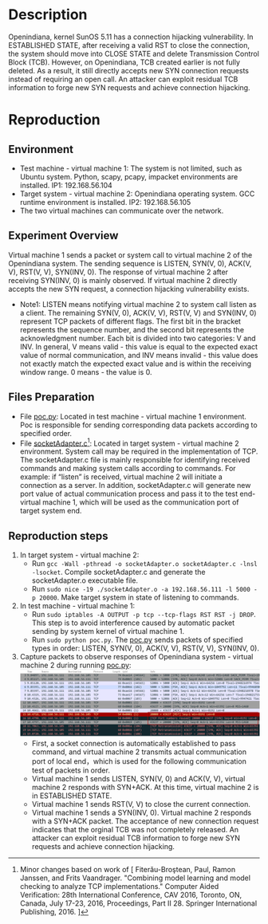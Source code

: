# Description
Openindiana, kernel SunOS 5.11 has a connection hijacking vulnerability. In ESTABLISHED STATE, after receiving a valid RST to close the connection, the system should move into CLOSE STATE and delete Transmission Control Block (TCB). However, on Openindiana, TCB created earlier is not fully deleted. As a result, it still directly accepts new SYN connection requests instead of requiring an open call. An attacker can exploit residual TCB information to forge new SYN requests and achieve connection hijacking.

# Reproduction
## Environment
* Test machine - virtual machine 1: The system is not limited, such as Ubuntu system. Python, scapy, pcapy, impacket environments are installed. IP1: 192.168.56.104 
* Target system - virtual machine 2: Openindiana operating system. GCC runtime environment is installed. IP2: 192.168.56.105
* The two virtual machines can communicate over the network.

## Experiment Overview
Virtual machine 1 sends a packet or system call to virtual machine 2 of the Openindiana system. The sending sequence is LISTEN, SYN(V, 0), ACK(V, V), RST(V, V), SYN(INV, 0). The response of virtual machine 2 after receiving SYN(INV, 0) is mainly observed. If virtual machine 2 directly accepts the new SYN request, a connection hijacking vulnerability exists.

* Note1: LISTEN means notifying virtual machine 2 to system call listen as a client. The remaining SYN(V, 0), ACK(V, V), RST(V, V) and SYN(INV, 0) represent TCP packets of different flags. The first bit in the bracket represents the sequence number, and the second bit represents the acknowledgment number. Each bit is divided into two categories: V and INV. ​​In general​​, V means valid - this value is equal to the expected exact value of normal communication, and INV means invalid - this value does not exactly match the expected exact value and is within the receiving window range. 0 means - the value is 0.

## Files Preparation
* File [poc.py](https://github.com/zq-star/TCP-Vuln-Report/blob/master/Openindiana%20minimal/tcp-tcb-released-in-established/poc.py): Located in test machine - virtual machine 1 environment. Poc is responsible for sending corresponding data packets according to specified order. 
* File [socketAdapter.c](https://github.com/zq-star/TCP-Vuln-Report/blob/master/Openindiana%20minimal/SutAdapter/socketAdapter.c)[^socketAdapterCode]: Located in target system - virtual machine 2 environment. System call may be required in the implementation of TCP. The socketAdapter.c file is mainly responsible for identifying received commands and making system calls according to commands. For example: if “listen” is received, virtual machine 2 will initiate a connection as a server. In addition, socketAdapter.c will generate new port value of actual communication process and pass it to the test end-virtual machine 1, which will be used as the communication port of target system end.

## Reproduction steps
1. In target system - virtual machine 2:
   * Run `gcc -Wall -pthread -o socketAdapter.o socketAdapter.c -lnsl -lsocket`. Compile socketAdapter.c and generate the socketAdapter.o executable file. 
   * Run `sudo nice -19 ./socketAdapter.o -a 192.168.56.111 -l 5000 -p 20000`. Make target system in state of listening to commands.
2. In test machine - virtual machine 1:
   * Run `sudo iptables -A OUTPUT -p tcp --tcp-flags RST RST -j DROP`. This step is to avoid interference caused by automatic packet sending by system kernel of virtual machine 1.
   * Run `sudo python poc.py`. The [poc.py](https://github.com/zq-star/TCP-Vuln-Report/blob/master/Openindiana%20minimal/tcp-tcb-released-in-established/poc.py) sends packets of specified types in order: LISTEN, SYN(V, 0), ACK(V, V), RST(V, V), SYN(INV, 0).
3. Capture packets to observe responses of Openindiana system - virtual machine 2 during running [poc.py](https://github.com/zq-star/TCP-Vuln-Report/blob/master/Openindiana%20minimal/tcp-tcb-released-in-established/poc.py):
![packets](https://github.com/zq-star/TCP-Vuln-Report/blob/master/Openindiana%20minimal/pictures/tcp-tcb-released-in-established-1.png)
   * First, a socket connection is automatically established to pass command, and virtual machine 2 transmits actual communication port of local end，which is used for the following communication test of packets in order.
   * Virtual machine 1 sends LISTEN, SYN(V, 0) and ACK(V, V), virtual machine 2 responds with SYN+ACK. At this time, virtual machine 2 is in ESTABLISHED STATE.
   * Virtual machine 1 sends RST(V, V) to close the current connection.
   * Virtual machine 1 sends a SYN(INV, 0). Virtual machine 2 responds with a SYN+ACK packet. The acceptance of new connection request indicates that the orginal TCB was not completely released. An attacker can exploit residual TCB information to forge new SYN requests and achieve connection hijacking.
  
[^socketAdapterCode]: Minor changes based on work of [ Fiterău-Broştean, Paul, Ramon Janssen, and Frits Vaandrager. "Combining model learning and model checking to analyze TCP implementations." Computer Aided Verification: 28th International Conference, CAV 2016, Toronto, ON, Canada, July 17-23, 2016, Proceedings, Part II 28. Springer International Publishing, 2016. ]






